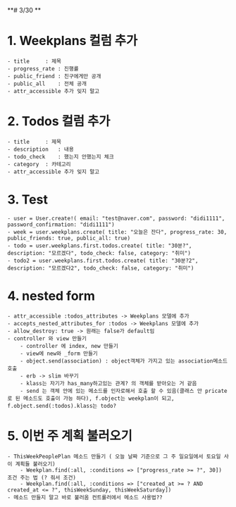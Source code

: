**# 3/30 **
# 1. Weekplans 컬럼 추가
	- title	 	: 제목
	- progress_rate : 진행률
	- public_friend : 친구에게만 공개
	- public_all	: 전체 공개
	- attr_accessible 추가 잊지 말고

# 2. Todos 컬럼 추가
	- title		: 제목
	- description	: 내용
	- todo_check	: 했는지 안했는지 체크
	- category 	: 카테고리
	- attr_accessible 추가 잊지 말고

# 3. Test
	- user = User.create!( email: "test@naver.com", password: "didi1111", password_confirmation: "didi1111")
	- week = user.weekplans.create( title: "오늘은 잔다", progress_rate: 30, public_friends: true, public_all: true)
	- todo = user.weekplans.first.todos.create( title: "30분?", description: "모르겠다", todo_check: false, category: "취미")
	- todo2 = user.weekplans.first.todos.create( title: "30분?2", description: "모르겠다2", todo_check: false, category: "취미")

# 4. nested form 
	- attr_accessible :todos_attributes -> Weekplans 모델에 추가
	- accepts_nested_attributes_for :todos -> Weekplans 모델에 추가
	- allow_destroy: true -> 원래는 false가 default임
	- controller 와 view 만들기
		- controller 에 index, new 만들기
		- view에 new와 _form 만들기
		- object.send(association) : object객체가 가지고 있는 association메소드 호출
		- erb -> slim 바꾸기 
		- klass는 자기가 has_many하고있는 관계? 의 객체를 받아오는 거 같음
		- send 는 객체 안에 있는 메소드를 인자로해서 호출 할 수 있음(클래스 안 pricate로 된 메소드도 호출이 가능 하다), f.object는 weekplan이 되고, f.object.send(:todos).klass는 todo?
# 5. 이번 주 계획 불러오기
	- ThisWeekPeoplePlan 메소드 만들기 ( 오늘 날짜 기준으로 그 주 일요일에서 토요일 사이 계획들 불러오기)
		- Weekplan.find(:all, :conditions => ["progress_rate >= ?", 30]) 조건 주는 법 (? 줘서 조건)
		- Weekplan.find(:all, :conditions => ["created_at >= ? AND created_at <= ?", thisWeekSunday, thisWeekSaturday])
	- 메소드 만들지 말고 바로 불러옴 컨트롤러에서 메소드 사용법??
